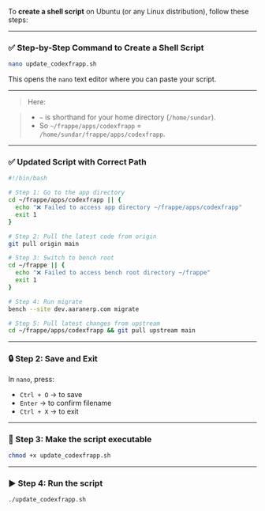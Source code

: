 To **create a shell script** on Ubuntu (or any Linux distribution), follow these steps:

---

### ✅ Step-by-Step Command to Create a Shell Script

```bash
nano update_codexfrapp.sh
```

This opens the `nano` text editor where you can paste your script.

---

> Here:

> * `~` is shorthand for your home directory (`/home/sundar`).
> * So `~/frappe/apps/codexfrapp` = `/home/sundar/frappe/apps/codexfrapp`.

---

### ✅ Updated Script with Correct Path

```bash
#!/bin/bash

# Step 1: Go to the app directory
cd ~/frappe/apps/codexfrapp || {
  echo "❌ Failed to access app directory ~/frappe/apps/codexfrapp"
  exit 1
}

# Step 2: Pull the latest code from origin
git pull origin main

# Step 3: Switch to bench root
cd ~/frappe || {
  echo "❌ Failed to access bench root directory ~/frappe"
  exit 1
}

# Step 4: Run migrate
bench --site dev.aaranerp.com migrate

# Step 5: Pull latest changes from upstream
cd ~/frappe/apps/codexfrapp && git pull upstream main
```
---

### 🔒 Step 2: Save and Exit

In `nano`, press:

* `Ctrl + O` → to save
* `Enter` → to confirm filename
* `Ctrl + X` → to exit

---

### 🔧 Step 3: Make the script executable

```bash
chmod +x update_codexfrapp.sh
```

---

### ▶️ Step 4: Run the script

```bash
./update_codexfrapp.sh
```
